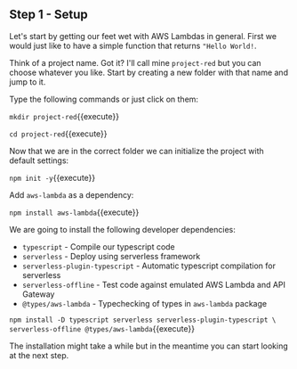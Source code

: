 ## Step 1 - Setup
Let's start by getting our feet wet with AWS Lambdas in general. First we would just like to have a simple function that returns `"Hello World!`.

Think of a project name. Got it? I'll call mine `project-red` but you can choose whatever you like. Start by creating a new folder with that name and jump to it.

Type the following commands or just click on them:

`mkdir project-red`{{execute}}

`cd project-red`{{execute}}

Now that we are in the correct folder we can initialize the project with default settings:

`npm init -y`{{execute}}

Add `aws-lambda` as a dependency:

`npm install aws-lambda`{{execute}}

We are going to install the following developer dependencies:
- `typescript` - Compile our typescript code
- `serverless` - Deploy using serverless framework
- `serverless-plugin-typescript` - Automatic typescript compilation for serverless
- `serverless-offline` - Test code against emulated AWS Lambda and API Gateway
- `@types/aws-lambda` - Typechecking of types in `aws-lambda` package 

`npm install -D typescript serverless serverless-plugin-typescript \
               serverless-offline @types/aws-lambda`{{execute}}


The installation might take a while but in the meantime you can start looking at the next step.


